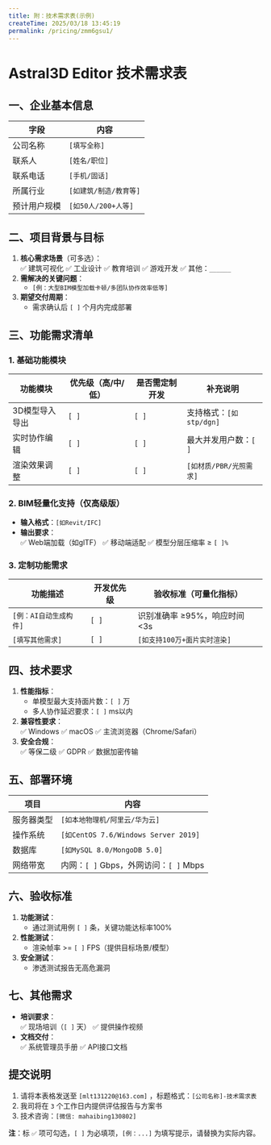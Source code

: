 ```yaml
---
title: 附：技术需求表(示例) 
createTime: 2025/03/18 13:45:19
permalink: /pricing/zmm6gsu1/
---
```


# Astral3D Editor 技术需求表 

## 一、企业基本信息  
| 字段                 | 内容                     |  
|----------------------|--------------------------|  
| 公司名称             | `[填写全称]`             |  
| 联系人               | `[姓名/职位]`            |  
| 联系电话             | `[手机/固话]`            |  
| 所属行业             | `[如建筑/制造/教育等]`   |  
| 预计用户规模         | `[如50人/200+人等]`      |  

## 二、项目背景与目标  
1. **核心需求场景**（可多选）：  
   ✅ 建筑可视化 ✅ 工业设计 ✅ 教育培训 ✅ 游戏开发 ✅ 其他：`______`  
2. **需解决的关键问题**：  
   - `[例：大型BIM模型加载卡顿/多团队协作效率低等]`  
3. **期望交付周期**：  
   - 需求确认后 `[ ]` 个月内完成部署  

## 三、功能需求清单  

### 1. 基础功能模块  
| 功能模块       | 优先级（高/中/低） | 是否需定制开发 | 补充说明                |  
|----------------|---------------------|----------------|-------------------------|  
| 3D模型导入导出 | `[ ]`               | `[ ]`          | 支持格式：`[如stp/dgn]` |  
| 实时协作编辑   | `[ ]`               | `[ ]`          | 最大并发用户数：`[ ]`   |  
| 渲染效果调整   | `[ ]`               | `[ ]`          | `[如材质/PBR/光照需求]` |  

### 2. BIM轻量化支持（仅高级版）  
- **输入格式**：`[如Revit/IFC]`  
- **输出要求**：  
  ✅ Web端加载（如glTF） ✅ 移动端适配 ✅ 模型分层压缩率 ≥ `[ ]%`  

### 3. 定制功能需求  
| 功能描述                 | 开发优先级 | 验收标准（可量化指标）       |  
|--------------------------|------------|-------------------------------|  
| `[例：AI自动生成构件]`    | `[ ]`      | 识别准确率 ≥95%，响应时间 <3s |  
| `[填写其他需求]`          | `[ ]`      | `[如支持100万+面片实时渲染]`   |  

## 四、技术要求  
1. **性能指标**：  
   - 单模型最大支持面片数：`[ ]` 万  
   - 多人协作延迟要求：`[ ]` ms以内  
2. **兼容性要求**：  
   ✅ Windows ✅ macOS ✅ 主流浏览器（Chrome/Safari）  
3. **安全合规**：  
   ✅ 等保二级 ✅ GDPR ✅ 数据加密传输  


## 五、部署环境  
| 项目               | 内容                                                                 |  
|--------------------|----------------------------------------------------------------------|  
| 服务器类型         | `[如本地物理机/阿里云/华为云]`                                       |  
| 操作系统           | `[如CentOS 7.6/Windows Server 2019]`                                |  
| 数据库             | `[如MySQL 8.0/MongoDB 5.0]`                                         |  
| 网络带宽           | 内网：`[ ]` Gbps，外网访问：`[ ]` Mbps                              |  

## 六、验收标准  
1. **功能测试**：  
   - 通过测试用例 `[ ]` 条，关键功能达标率100%  
2. **性能测试**：  
   - 渲染帧率 >= `[ ]` FPS（提供目标场景/模型）  
3. **安全测试**：  
   - 渗透测试报告无高危漏洞  

## 七、其他需求  
- **培训要求**：  
  ✅ 现场培训（`[ ]` 天） ✅ 提供操作视频  
- **文档交付**：  
  ✅ 系统管理员手册 ✅ API接口文档  

## 提交说明  
1. 请将本表格发送至 `[mlt131220@163.com]` ，标题格式：`[公司名称]-技术需求表`  
2. 我司将在 `3` 个工作日内提供评估报告与方案书  
3. 技术咨询：`[微信: mahaibing130802]`  

**注**：标 `✅` 项可勾选，`[ ]` 为必填项，`[例：...]` 为填写提示，请替换为实际内容。  